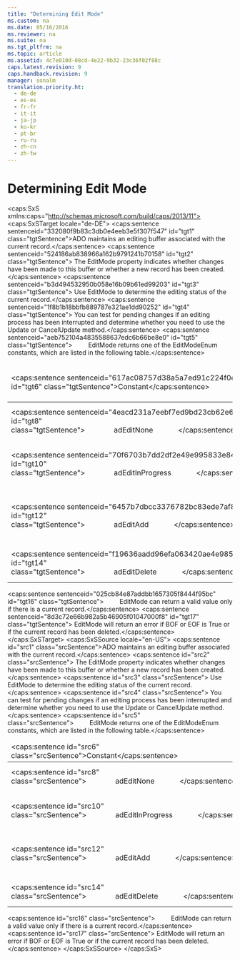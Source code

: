 ```yaml
---
title: "Determining Edit Mode"
ms.custom: na
ms.date: 05/16/2016
ms.reviewer: na
ms.suite: na
ms.tgt_pltfrm: na
ms.topic: article
ms.assetid: 4c7e010d-08cd-4e22-9b32-23c36f02f88c
caps.latest.revision: 9
caps.handback.revision: 9
manager: sonalm
translation.priority.ht: 
  - de-de
  - es-es
  - fr-fr
  - it-it
  - ja-jp
  - ko-kr
  - pt-br
  - ru-ru
  - zh-cn
  - zh-tw
---
```

# Determining Edit Mode
<?xml version="1.0" encoding="utf-8"?>
<caps:SxS xmlns:caps="http://schemas.microsoft.com/build/caps/2013/11">
  <caps:SxSTarget locale="de-DE">
    <developerReferenceWithoutSyntaxDocument xsi:schemaLocation="http://ddue.schemas.microsoft.com/authoring/2003/5 http://dduestorage.blob.core.windows.net/ddueschema/developer.xsd" xmlns="http://ddue.schemas.microsoft.com/authoring/2003/5" xmlns:xlink="http://www.w3.org/1999/xlink" xmlns:xsi="http://www.w3.org/2001/XMLSchema-instance">
      <introduction>
        <para>
          <caps:sentence sentenceid="332080f9b83c3db0e4eeb3e5f307f547" id="tgt1" class="tgtSentence">ADO maintains an editing buffer associated with the current record.</caps:sentence>
          <caps:sentence sentenceid="524186ab838966a162b9791241b70158" id="tgt2" class="tgtSentence"> The <legacyBold>EditMode</legacyBold> property indicates whether changes have been made to this buffer or whether a new record has been created.</caps:sentence>
          <caps:sentence sentenceid="b3d494532950b058e16b09b61ed99203" id="tgt3" class="tgtSentence"> Use <legacyBold>EditMode</legacyBold> to determine the editing status of the current record.</caps:sentence>
          <caps:sentence sentenceid="1f8b1b18bbfb889787e321ae1dd90252" id="tgt4" class="tgtSentence"> You can test for pending changes if an editing process has been interrupted and determine whether you need to use the <legacyBold>Update</legacyBold> or <legacyBold>CancelUpdate</legacyBold> method.</caps:sentence>
        </para>
        <para>
          <caps:sentence sentenceid="aeb752104a4835588637edc6b66be8e0" id="tgt5" class="tgtSentence">         <legacyBold>EditMode</legacyBold> returns one of the <legacyBold>EditModeEnum</legacyBold> constants, which are listed in the following table.</caps:sentence>
        </para>
        <table>
          <thead>
            <tr>
              <TD>
                <para>
                  <caps:sentence sentenceid="617ac08757d38a5a7ed91c224f0e90a0" id="tgt6" class="tgtSentence">Constant</caps:sentence>
                </para>
              </TD>
              <TD>
                <para>
                  <caps:sentence sentenceid="67daf92c833c41c95db874e18fcb2786" id="tgt7" class="tgtSentence">Description</caps:sentence>
                </para>
              </TD>
            </tr>
          </thead>
          <tbody>
            <tr>
              <TD>
                <para>
                  <caps:sentence sentenceid="4eacd231a7eebf7ed9bd23cb62e6be29" id="tgt8" class="tgtSentence">               <legacyBold>adEditNone</legacyBold>             </caps:sentence>
                </para>
              </TD>
              <TD>
                <para>
                  <caps:sentence sentenceid="d1ad8c182967745e5661855c99c97503" id="tgt9" class="tgtSentence">Indicates that no editing operation is in progress.</caps:sentence>
                </para>
              </TD>
            </tr>
            <tr>
              <TD>
                <para>
                  <caps:sentence sentenceid="70f6703b7dd2df2e49e995833e840d8b" id="tgt10" class="tgtSentence">               <legacyBold>adEditInProgress</legacyBold>             </caps:sentence>
                </para>
              </TD>
              <TD>
                <para>
                  <caps:sentence sentenceid="a50ec37533cee50d9676f0dd3ce70959" id="tgt11" class="tgtSentence">Indicates that data in the current record has been modified but not saved.</caps:sentence>
                </para>
              </TD>
            </tr>
            <tr>
              <TD>
                <para>
                  <caps:sentence sentenceid="6457b7dbcc3376782bc83ede7af899b3" id="tgt12" class="tgtSentence">               <legacyBold>adEditAdd</legacyBold>             </caps:sentence>
                </para>
              </TD>
              <TD>
                <para>
                  <caps:sentence sentenceid="d87c5a3f41a5b2f1c714ccae9f037046" id="tgt13" class="tgtSentence">Indicates that the <legacyBold>AddNew</legacyBold> method has been called, and the current record in the copy buffer is a new record that has not been saved to the database.</caps:sentence>
                </para>
              </TD>
            </tr>
            <tr>
              <TD>
                <para>
                  <caps:sentence sentenceid="f19636aadd96efa063420ae4e985cd05" id="tgt14" class="tgtSentence">               <legacyBold>adEditDelete</legacyBold>             </caps:sentence>
                </para>
              </TD>
              <TD>
                <para>
                  <caps:sentence sentenceid="c9ade55f9682c765096c80589b2f1866" id="tgt15" class="tgtSentence">Indicates that the current record has been deleted.</caps:sentence>
                </para>
              </TD>
            </tr>
          </tbody>
        </table>
        <para>
          <caps:sentence sentenceid="025cb84e87addbb1657305f8444f95bc" id="tgt16" class="tgtSentence">         <legacyBold>EditMode</legacyBold> can return a valid value only if there is a current record.</caps:sentence>
          <caps:sentence sentenceid="8d3c72e66b982a5b46905f01047000f8" id="tgt17" class="tgtSentence">
            <legacyBold>EditMode</legacyBold> will return an error if <legacyBold>BOF</legacyBold> or <legacyBold>EOF</legacyBold> is <legacyBold>True</legacyBold> or if the current record has been deleted.</caps:sentence>
        </para>
      </introduction>
      <relatedTopics></relatedTopics>
    </developerReferenceWithoutSyntaxDocument>
  </caps:SxSTarget>
  <caps:SxSSource locale="en-US">
    <developerReferenceWithoutSyntaxDocument xsi:schemaLocation="http://ddue.schemas.microsoft.com/authoring/2003/5 http://dduestorage.blob.core.windows.net/ddueschema/developer.xsd" xmlns="http://ddue.schemas.microsoft.com/authoring/2003/5" xmlns:xlink="http://www.w3.org/1999/xlink" xmlns:xsi="http://www.w3.org/2001/XMLSchema-instance">
      <introduction>
        <para>
          <caps:sentence id="src1" class="srcSentence">ADO maintains an editing buffer associated with the current record.</caps:sentence>
          <caps:sentence id="src2" class="srcSentence"> The <legacyBold>EditMode</legacyBold> property indicates whether changes have been made to this buffer or whether a new record has been created.</caps:sentence>
          <caps:sentence id="src3" class="srcSentence"> Use <legacyBold>EditMode</legacyBold> to determine the editing status of the current record.</caps:sentence>
          <caps:sentence id="src4" class="srcSentence"> You can test for pending changes if an editing process has been interrupted and determine whether you need to use the <legacyBold>Update</legacyBold> or <legacyBold>CancelUpdate</legacyBold> method.</caps:sentence>
        </para>
        <para>
          <caps:sentence id="src5" class="srcSentence">         <legacyBold>EditMode</legacyBold> returns one of the <legacyBold>EditModeEnum</legacyBold> constants, which are listed in the following table.</caps:sentence>
        </para>
        <table>
          <thead>
            <tr>
              <TD>
                <para>
                  <caps:sentence id="src6" class="srcSentence">Constant</caps:sentence>
                </para>
              </TD>
              <TD>
                <para>
                  <caps:sentence id="src7" class="srcSentence">Description</caps:sentence>
                </para>
              </TD>
            </tr>
          </thead>
          <tbody>
            <tr>
              <TD>
                <para>
                  <caps:sentence id="src8" class="srcSentence">               <legacyBold>adEditNone</legacyBold>             </caps:sentence>
                </para>
              </TD>
              <TD>
                <para>
                  <caps:sentence id="src9" class="srcSentence">Indicates that no editing operation is in progress.</caps:sentence>
                </para>
              </TD>
            </tr>
            <tr>
              <TD>
                <para>
                  <caps:sentence id="src10" class="srcSentence">               <legacyBold>adEditInProgress</legacyBold>             </caps:sentence>
                </para>
              </TD>
              <TD>
                <para>
                  <caps:sentence id="src11" class="srcSentence">Indicates that data in the current record has been modified but not saved.</caps:sentence>
                </para>
              </TD>
            </tr>
            <tr>
              <TD>
                <para>
                  <caps:sentence id="src12" class="srcSentence">               <legacyBold>adEditAdd</legacyBold>             </caps:sentence>
                </para>
              </TD>
              <TD>
                <para>
                  <caps:sentence id="src13" class="srcSentence">Indicates that the <legacyBold>AddNew</legacyBold> method has been called, and the current record in the copy buffer is a new record that has not been saved to the database.</caps:sentence>
                </para>
              </TD>
            </tr>
            <tr>
              <TD>
                <para>
                  <caps:sentence id="src14" class="srcSentence">               <legacyBold>adEditDelete</legacyBold>             </caps:sentence>
                </para>
              </TD>
              <TD>
                <para>
                  <caps:sentence id="src15" class="srcSentence">Indicates that the current record has been deleted.</caps:sentence>
                </para>
              </TD>
            </tr>
          </tbody>
        </table>
        <para>
          <caps:sentence id="src16" class="srcSentence">         <legacyBold>EditMode</legacyBold> can return a valid value only if there is a current record.</caps:sentence>
          <caps:sentence id="src17" class="srcSentence">
            <legacyBold>EditMode</legacyBold> will return an error if <legacyBold>BOF</legacyBold> or <legacyBold>EOF</legacyBold> is <legacyBold>True</legacyBold> or if the current record has been deleted.</caps:sentence>
        </para>
      </introduction>
      <relatedTopics></relatedTopics>
    </developerReferenceWithoutSyntaxDocument>
  </caps:SxSSource>
</caps:SxS>